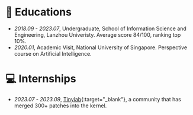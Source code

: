 # 📖 Educations
- *2018.09 - 2023.07*, Undergraduate, School of Information Science and Engineering, Lanzhou Univeristy. Average score 84/100, ranking top 10%.
- *2020.01*, Academic Visit, National University of Singapore. Perspective course on Artificial Intelligence.

# 💻 Internships
- *2023.07 - 2023.09*, [Tinylab](https://tinylab.org/){:target="_blank"}, a community that has merged 300+ patches into the kernel.
<!-- - *2023.10 - 2023.04*, [SOPHGO](https://www.sophon.ai/), known for its MILK-V series RISC-V development board. -->
